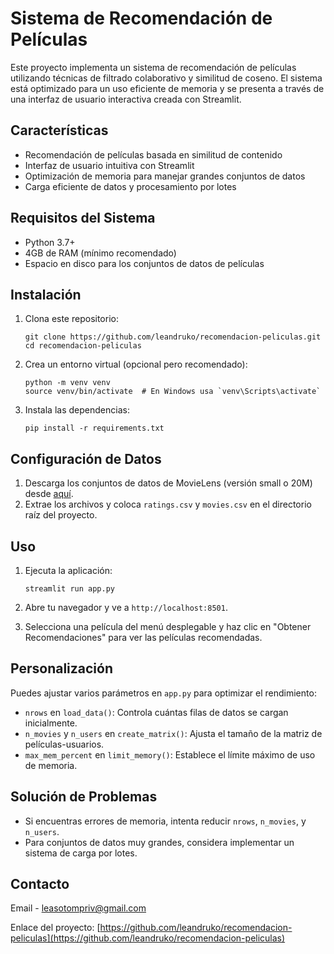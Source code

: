 # Sistema de Recomendación de Películas

Este proyecto implementa un sistema de recomendación de películas utilizando técnicas de filtrado colaborativo y similitud de coseno. El sistema está optimizado para un uso eficiente de memoria y se presenta a través de una interfaz de usuario interactiva creada con Streamlit.

## Características

- Recomendación de películas basada en similitud de contenido
- Interfaz de usuario intuitiva con Streamlit
- Optimización de memoria para manejar grandes conjuntos de datos
- Carga eficiente de datos y procesamiento por lotes

## Requisitos del Sistema

- Python 3.7+
- 4GB de RAM (mínimo recomendado)
- Espacio en disco para los conjuntos de datos de películas

## Instalación

1. Clona este repositorio:
   ```
   git clone https://github.com/leandruko/recomendacion-peliculas.git
   cd recomendacion-peliculas
   ```

2. Crea un entorno virtual (opcional pero recomendado):
   ```
   python -m venv venv
   source venv/bin/activate  # En Windows usa `venv\Scripts\activate`
   ```

3. Instala las dependencias:
   ```
   pip install -r requirements.txt
   ```

## Configuración de Datos

1. Descarga los conjuntos de datos de MovieLens (versión small o 20M) desde [aquí](https://grouplens.org/datasets/movielens/).
2. Extrae los archivos y coloca `ratings.csv` y `movies.csv` en el directorio raíz del proyecto.

## Uso

1. Ejecuta la aplicación:
   ```
   streamlit run app.py
   ```

2. Abre tu navegador y ve a `http://localhost:8501`.

3. Selecciona una película del menú desplegable y haz clic en "Obtener Recomendaciones" para ver las películas recomendadas.

## Personalización

Puedes ajustar varios parámetros en `app.py` para optimizar el rendimiento:

- `nrows` en `load_data()`: Controla cuántas filas de datos se cargan inicialmente.
- `n_movies` y `n_users` en `create_matrix()`: Ajusta el tamaño de la matriz de películas-usuarios.
- `max_mem_percent` en `limit_memory()`: Establece el límite máximo de uso de memoria.

## Solución de Problemas

- Si encuentras errores de memoria, intenta reducir `nrows`, `n_movies`, y `n_users`.
- Para conjuntos de datos muy grandes, considera implementar un sistema de carga por lotes.


## Contacto

Email - leasotompriv@gmail.com

Enlace del proyecto: [https://github.com/leandruko/recomendacion-peliculas](https://github.com/leandruko/recomendacion-peliculas)
